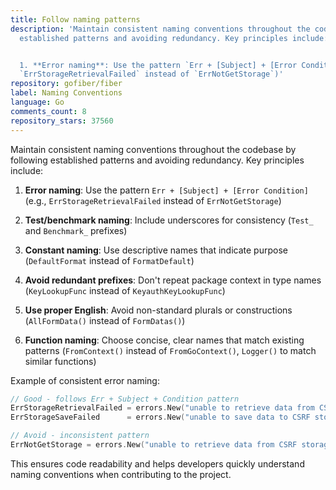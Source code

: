 ```yaml
---
title: Follow naming patterns
description: 'Maintain consistent naming conventions throughout the codebase by following
  established patterns and avoiding redundancy. Key principles include:


  1. **Error naming**: Use the pattern `Err + [Subject] + [Error Condition]` (e.g.,
  `ErrStorageRetrievalFailed` instead of `ErrNotGetStorage`)'
repository: gofiber/fiber
label: Naming Conventions
language: Go
comments_count: 8
repository_stars: 37560
---
```


Maintain consistent naming conventions throughout the codebase by following established patterns and avoiding redundancy. Key principles include:

1. **Error naming**: Use the pattern `Err + [Subject] + [Error Condition]` (e.g., `ErrStorageRetrievalFailed` instead of `ErrNotGetStorage`)

2. **Test/benchmark naming**: Include underscores for consistency (`Test_` and `Benchmark_` prefixes)

3. **Constant naming**: Use descriptive names that indicate purpose (`DefaultFormat` instead of `FormatDefault`)

4. **Avoid redundant prefixes**: Don't repeat package context in type names (`KeyLookupFunc` instead of `KeyauthKeyLookupFunc`)

5. **Use proper English**: Avoid non-standard plurals or constructions (`AllFormData()` instead of `FormDatas()`)

6. **Function naming**: Choose concise, clear names that match existing patterns (`FromContext()` instead of `FromGoContext()`, `Logger()` to match similar functions)

Example of consistent error naming:
```go
// Good - follows Err + Subject + Condition pattern
ErrStorageRetrievalFailed = errors.New("unable to retrieve data from CSRF storage")
ErrStorageSaveFailed      = errors.New("unable to save data to CSRF storage")

// Avoid - inconsistent pattern
ErrNotGetStorage = errors.New("unable to retrieve data from CSRF storage")
```

This ensures code readability and helps developers quickly understand naming conventions when contributing to the project.